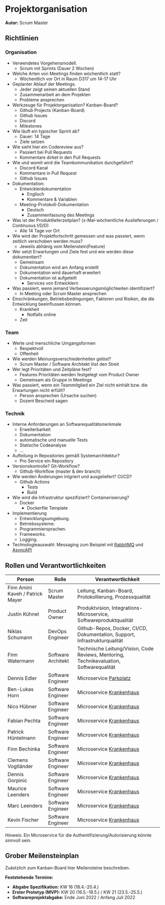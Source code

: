 # Projektorganisation

**Autor:** Scrum Master

## Richtlinien

### Organisation

- Verwendetes Vorgehensmodell.
  - Scrum mit Sprints (Dauer 2 Wochen)
- Welche Arten von Meetings finden wöchentlich statt?
  - Wöchentlich vor Ort in Raum D317 um 14-17 Uhr 
- Geplanter Ablauf der Meetings. 
  - Jeder zeigt seinen aktuellen Stand
  - Zusammenarbeit an dem Projekten
  - Probleme ansprechen
- Werkzeuge für Projektorganisation? Kanban-Board?
  - Github Projects (Kanban-Board)
  - Github Issues
  - Discord
  - Milestones
- Wie läuft ein typischer Sprint ab?
  - Dauer: 14 Tage
  - Ziele setzen
- Wie sieht hier ein Codereview aus?
  - Passiert bei Pull Requests
  - Kommentare dirket in den Pull Requests
- Wie und womit wird die Teamkommunikation durchgeführt?
  - Discord Kanal
  - Kommentare in Pull Request
  - Github Issues
- Dokumentation:
  - Entwicklerdokumentation
    - Englisch
    - Kommentare & Variablen
  - Meeting-Protokoll-Dokumentation
    - Deutsch
    - Zusammenfassung des Meetings
- Was ist der Produktlieferzeitplan? (x-Mal-wöchentliche Auslieferungen / Continuous I/D/D)
  - Alle 14 Tage vor Ort
- Wie wird der Projektfortschritt gemessen und was passiert, wenn zeitlich verschoben werden muss?
  - Jeweils abhänig vom Meilenstein(Feature)
- Wer setzt Erwartungen und Ziele fest und wie werden diese dokumentiert?
  - Gemeinsam
  - Dokumentation wird am Anfang erstellt
  - Dokumentation wird dauerhaft erweitert
  - Dokumentation ist aufgeteilt
    - Services von Entwicklern
- Was passiert, wenn jemand Verbesserungsmöglichkeiten identifiziert?
  - In Meeting oder Scrum Master ansprechen
- Einschränkungen, Betriebsbedingungen, Faktoren und Risiken, die die Entwicklung beeinflussen können.
  - Krankheit
    - Notfalls online
  - Zeit

### Team

- Werte und menschliche Umgangsformen
  - Respektvoll
  - Offenheit
- Wie werden Meinungsverschiedenheiten gelöst?
  - Scrum Master / Software Architekt löst den Streit
- Wer legt Prioritäten und Zeitpläne fest?
  - Features Prioritäten werden festgelegt vom Product Owner
  - Gemeinsam als Gruppe in Meetings
- Was passiert, wenn ein Teammitglied ein Ziel nicht einhält bzw. die Erwartungen nicht erfüllt?
  - Person ansprechen (Ursache suchen)
  - Dozent Bescheid sagen

### Technik

- Interne Anforderungen an Softwarequalitätsmerkmale 
  - Erweiterbarkeit
  - Dokumentation
  - automatische und manuelle Tests
  - Statische Codeanalyse
  - ...
- Aufteilung in Repositories gemäß Systemarchitektur?
  - Pro Service ein Repository
- Versionskontrolle? Git-Workflow?
  - Github-Workflow (master & dev branch)
- Wie werden Änderungen intgriert und ausgeliefert? CI/CD? 
  - Github Actions
    - Tests
    - Build
- Wie wird die Infrastruktur spezifiziert? Containerisierung?
  - Docker
    - Dockerfile Template
- Implementierung
  - Entwicklungsumgebung.
  - Betriebssysteme.
  - Programmiersprachen.
  - Frameworks.
  - Logging.
- Technologieauswahl: Messaging zum Beispiel mit [RabbitMQ](https://www.rabbitmq.com/) und [AsyncAPI](https://www.asyncapi.com/)

## Rollen und Verantwortlichkeiten

| Person | Rolle | Verantwortlichkeit |
|----------|-----------|-----------|
| Finn Amini Kaveh / Patrick Mayer | Scrum Master | Leitung, Kanban-Board, Protokollierung, Prozessqualität |
| Justin Kühnel | Product Owner | Produktvision, Integrations-Microservice, Softwareproduktqualität |
| Niklas Schumann | DevOps Engineer | Github-Repos, Docker, CI/CD, Dokumentation, Support, Infrastrukturqualität | 
| Finn Watermann | Software Architekt | Technische Leitung/Vision, Code Reviews, Mentoring, Technikevaluation, Softwarequalität |
| Dennis Edler | Software Engineer | Microservice [Parkplatz](parkplatz/index) |
| Ben-Lukas Horn | Software Engineer | Microservice [Krankenhaus](krankenhaus/index) |
| Nico Hübner | Software Engineer | Microservice [Krankenhaus](krankenhaus/index) |
| Fabian Pechta | Software Engineer | Microservice [Krankenhaus](krankenhaus/index) |
| Patrick Hüntelmann | Software Engineer | Microservice [Krankenhaus](krankenhaus/index) |
| Finn Bechinka | Software Engineer | Microservice [Krankenhaus](krankenhaus/index) |
| Clemens Vogtländer | Software Engineer | Microservice [Krankenhaus](krankenhaus/index) |
| Dennis Gorpinic | Software Engineer | Microservice [Krankenhaus](krankenhaus/index) |
| Maurice Leenders | Software Engineer | Microservice [Krankenhaus](krankenhaus/index) |
| Marc Leenders | Software Engineer | Microservice [Krankenhaus](krankenhaus/index) |
| Kevin Fischer | Software Engineer | Microservice [Krankenhaus](krankenhaus/index) |

Hinweis: Ein Microservice für die Authentifizierung/Autorisierung könnte sinnvoll sein.

## Grober Meilensteinplan

Zuästzlich zum Kanban-Board hier Meilensteine beschreiben.

**Feststehende Termine:**

* **Abgabe Spezifikation:** KW 16 (18.4.-20.4.)
* **Erster Prototyp (MVP):** KW 20 (16.5.-18.5.) / KW 21 (23.5.-25.5.)
* **Softwareprojektabgabe:** Ende Juni 2022 / Anfang Juli 2022
